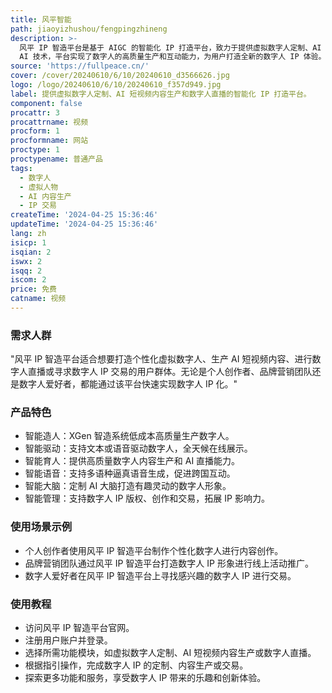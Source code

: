 ```yaml
---
title: 风平智能
path: jiaoyizhushou/fengpingzhineng
description: >-
  风平 IP 智造平台是基于 AIGC 的智能化 IP 打造平台，致力于提供虚拟数字人定制、AI 短视频内容生产和数字人直播的一站式解决方案。通过结合领先的
  AI 技术，平台实现了数字人的高质量生产和互动能力，为用户打造全新的数字人 IP 体验。
source: 'https://fullpeace.cn/'
cover: /cover/20240610/6/10/20240610_d3566626.jpg
logo: /logo/20240610/6/10/20240610_f357d949.jpg
label: 提供虚拟数字人定制、AI 短视频内容生产和数字人直播的智能化 IP 打造平台。
component: false
procattr: 3
procattrname: 视频
procform: 1
procformname: 网站
proctype: 1
proctypename: 普通产品
tags:
  - 数字人
  - 虚拟人物
  - AI 内容生产
  - IP 交易
createTime: '2024-04-25 15:36:46'
updateTime: '2024-04-25 15:36:46'
lang: zh
isicp: 1
isqian: 2
iswx: 2
isqq: 2
iscom: 2
price: 免费
catname: 视频
---
```




### 需求人群
"风平 IP 智造平台适合想要打造个性化虚拟数字人、生产 AI 短视频内容、进行数字人直播或寻求数字人 IP 交易的用户群体。无论是个人创作者、品牌营销团队还是数字人爱好者，都能通过该平台快速实现数字人 IP 化。"

### 产品特色
* 智能造人：XGen 智造系统低成本高质量生产数字人。
* 智能驱动：支持文本或语音驱动数字人，全天候在线展示。
* 智能育人：提供高质量数字人内容生产和 AI 直播能力。
* 智能语音：支持多语种逼真语音生成，促进跨国互动。
* 智能大脑：定制 AI 大脑打造有趣灵动的数字人形象。
* 智能管理：支持数字人 IP 版权、创作和交易，拓展 IP 影响力。

### 使用场景示例
* 个人创作者使用风平 IP 智造平台制作个性化数字人进行内容创作。
* 品牌营销团队通过风平 IP 智造平台打造数字人 IP 形象进行线上活动推广。
* 数字人爱好者在风平 IP 智造平台上寻找感兴趣的数字人 IP 进行交易。

### 使用教程
* 访问风平 IP 智造平台官网。
* 注册用户账户并登录。
* 选择所需功能模块，如虚拟数字人定制、AI 短视频内容生产或数字人直播。
* 根据指引操作，完成数字人 IP 的定制、内容生产或交易。
* 探索更多功能和服务，享受数字人 IP 带来的乐趣和创新体验。

  
